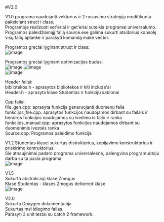#V2.0

V1.0 programa naudojanti vektorius ir 2 rusiavimo strategija modifikuota pakeiciant struct i class.  
Programoje realizuoti set'eriai ir get'eriai suteikia programai universalumo.  
Programos paleidžiamąjį failą source.exe galima sukurti atsidarius konsolę visų failų aplanke ir parašyti komandą make vector.  

Programos greciai lyginant struct ir class:  
![image](https://user-images.githubusercontent.com/100164021/167272156-65b4fc72-ca1e-424c-9075-fec3456c14c9.png)  

Programos greciai lyginant optimizacijos budus:  
![image](https://user-images.githubusercontent.com/100164021/167272168-348176e1-9847-412e-a166-d7bfb465f278.png) ![image](https://user-images.githubusercontent.com/100164021/167272176-f62f9b03-825c-4b59-81a7-b82fc7c2f01c.png)  
![image](https://user-images.githubusercontent.com/100164021/167272200-6328992e-e743-4a3f-ba40-d5d20fb37c86.png)  

Header failai:  
bibliotekos.h - aprasytos bibliotekos ir kiti include'ai  
Header.h - aprasyta klase Studentas ir funkciju sablonai  

Cpp failai:  
file_gen.cpp: aprasyta funkcija generuojanti duomenu faila  
funkcijos_file.cpp: aprasytos funkcijos naudojamos dirbant su failais ir bendros funkcijos naudojamos su ivedimu is failo ir ranka  
funkcijos_manual.cpp: aprasytos funkcijos naudojamos dirbant su duomenimis ivestais ranka  
Source.cpp: Programos paleidimo funkcija

V1.2
Studentas klasei sukurtas distruktorius, kopijavimo konstruktorius ir priskirimo kontruktorius  
Sie atnaujinimai padaro programa universalesne, palengvina programuotoju darba su ta pacia programa  
![image](https://user-images.githubusercontent.com/100164021/167295617-4f8ce693-e820-47b7-82f1-c0c88f6706f8.png)  

V1.5  
Sukurta abstrakcioji klase Zmogus  
Klase Studentas - klases Zmogus delivered klase  
![image](https://user-images.githubusercontent.com/100164021/168154156-2e80d72d-f830-4bd1-8aeb-aeac791409fa.png)  

V2.0  
Sukurta Doxygen dokumentacija.  
Sukurtas msi idiegimo failas.  
Parasyti 3 unit testai su catch 2 framework.  

